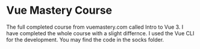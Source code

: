 # Vue Mastery Course

The full completed course from vuemastery.com called Intro to Vue 3. I have completed the whole course with a slight differnce. 
I used the Vue CLI for the development. You may find the code in the socks folder.
